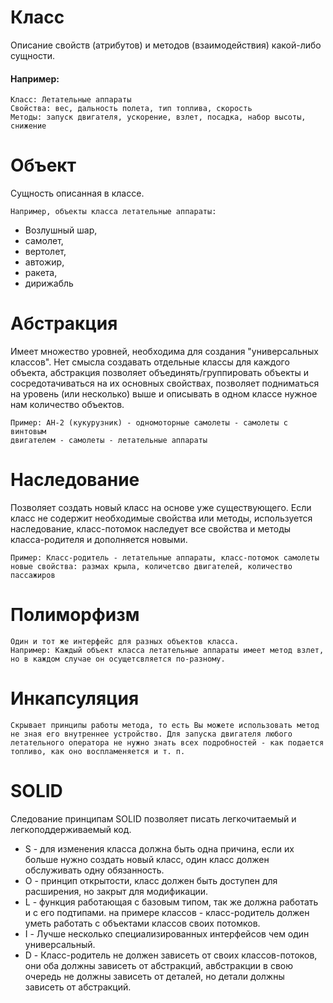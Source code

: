 # Класс
Описание свойств (атрибутов) и методов (взаимодействия) какой-либо сущности.
#### Например:
    Класс: Летательные аппараты
    Свойства: вес, дальность полета, тип топлива, скорость
    Методы: запуск двигателя, ускорение, взлет, посадка, набор высоты, снижение

# Объект 
Cущность описанная в классе.

    Например, объекты класса летательные аппараты:
- Возлушный шар, 
- самолет, 
- вертолет,
- автожир, 
- ракета, 
- дирижабль

# Абстракция
Имеет множество уровней, необходима для создания "универсальных классов".
Нет смысла создавать отдельные классы для каждого объекта, абстракция позволяет объединять/группировать объекты и сосредотачиваться на их основных свойствах, позволяет подниматься на уровень (или несколько) выше и описывать в одном классе нужное нам количество объектов.

    Пример: АН-2 (кукурузник) - одномоторные самолеты - самолеты с винтовым    
    двигателем - самолеты - летательные аппараты

# Наследование
Позволяет создать новый класс на основе уже существующего.
Если класс не содержит необходимые свойства или методы, используется наследование, класс-потомок наследует все свойства и методы класса-родителя и дополняется новыми.

    Пример: Класс-родитель - летательные аппараты, класс-потомок самолеты
    новые свойства: размах крыла, количетсво двигателей, количество пассажиров

# Полиморфизм
    Один и тот же интерфейс для разных объектов класса.
    Например: Каждый объект класса летательные аппараты имеет метод взлет, но в каждом случае он осущетсвляется по-разному.

# Инкапсуляция

    Скрывает принципы работы метода, то есть Вы можете использовать метод не зная его внутреннее устройство. Для запуска двигателя любого летательного оператора не нужно знать всех подробностей - как подается топливо, как оно воспламеняется и т. п.

# SOLID
Следование принципам SOLID позволяет писать легкочитаемый и легкоподдерживаемый код.

- S - для изменения класса должна быть одна причина, если их больше нужно создать новый класс, один класс должен обслуживать одну обязанность.
- О - принцип открытости, класс должен быть доступен для расширения, но закрыт для модификации.
- L - функция работающая с базовым типом, так же должна работать и с его подтипами. на примере классов - класс-родитель должен уметь работать с объектами классов своих потомков.
- I - Лучше несколько специализированных интерфейсов чем один универсальный.
- D - Класс-родитель не должен зависеть от своих классов-потоков, они оба должны зависеть от абстракций, авбстракции в свою очередь не должны зависеть от деталей, но детали должны зависеть от абстракций.